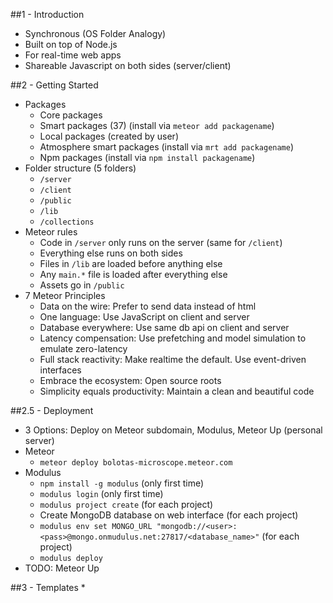##1 - Introduction

  * Synchronous (OS Folder Analogy)
  * Built on top of Node.js
  * For real-time web apps
  * Shareable Javascript on both sides (server/client)

##2 - Getting Started
  * Packages
    - Core packages
    - Smart packages (37) (install via `meteor add packagename`)
    - Local packages (created by user)
    - Atmosphere smart packages (install via `mrt add packagename`)
    - Npm packages (install via `npm install packagename`)
  * Folder structure (5 folders)
    - `/server`
    - `/client`
    - `/public`
    - `/lib`
    - `/collections`
  * Meteor rules
    - Code in `/server` only runs on the server (same for `/client`)
    - Everything else runs on both sides
    - Files in `/lib` are loaded before anything else
    - Any `main.*` file is loaded after everything else
    - Assets go in `/public`
  * 7 Meteor Principles 
    - Data on the wire: Prefer to send data instead of html
    - One language: Use JavaScript on client and server
    - Database everywhere: Use same db api on client and server
    - Latency compensation: Use prefetching and model simulation to emulate zero-latency
    - Full stack reactivity: Make realtime the default. Use event-driven interfaces
    - Embrace the ecosystem: Open source roots
    - Simplicity equals productivity: Maintain a clean and beautiful code

##2.5 - Deployment
  * 3 Options: Deploy on Meteor subdomain, Modulus, Meteor Up (personal server)
  * Meteor
    - `meteor deploy bolotas-microscope.meteor.com`
  * Modulus
    - `npm install -g modulus` (only first time)
    - `modulus login` (only first time)
    - `modulus project create` (for each project)
    - Create MongoDB database on web interface (for each project)
    - `modulus env set MONGO_URL "mongodb://<user>:<pass>@mongo.onmudulus.net:27817/<database_name>"` (for each project)
    - `modulus deploy`
  * TODO: Meteor Up

##3 - Templates
  * 
